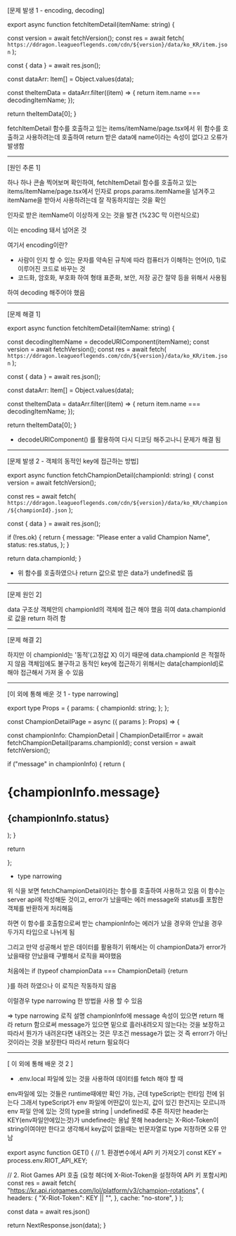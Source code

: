 [문제 발생 1 - encoding, decoding]

export async function fetchItemDetail(itemName: string) {

const version = await fetchVersion();
const res = await fetch(
`https://ddragon.leagueoflegends.com/cdn/${version}/data/ko_KR/item.json`
);

const { data } = await res.json();

const dataArr: Item[] = Object.values(data);

const theItemData = dataArr.filter((item) => {
return item.name === decodingItemName;
});

return theItemData[0];
}

fetchItemDetail 함수를 호출하고 있는 items/itemName/page.tsx에서 위 함수를 호출하고 사용하려는데
호출하여 return 받은 data에 name이라는 속성이 없다고 오류가 발생함

---

[원인 추론 1]

하나 하나 콘솔 찍어보며 확인하여, fetchItemDetail 함수를 호출하고 있는 items/itemName/page.tsx에서 인자로 props.params.itemName을 넘겨주고 itemName을 받아서 사용하려는데 잘 작동하지않는 것을 확인

인자로 받은 itemName이 이상하게 오는 것을 발견 (%23C 막 이런식으로)

이는 encoding 돼서 넘어온 것

여기서 encoding이란?

- 사람이 인지 할 수 있는 문자를 약속된 규칙에 따라 컴퓨터가 이해하는 언어(0, 1)로 이루어진 코드로 바꾸는 것
- 코드화, 암호화, 부호화 하여 형태 표준화, 보안, 저장 공간 절약 등을 위해서 사용됨

하여 decoding 해주어야 했음

---

[문제 해결 1]

export async function fetchItemDetail(itemName: string) {

const decodingItemName = decodeURIComponent(itemName);
const version = await fetchVersion();
const res = await fetch(
`https://ddragon.leagueoflegends.com/cdn/${version}/data/ko_KR/item.json`
);

const { data } = await res.json();

const dataArr: Item[] = Object.values(data);

const theItemData = dataArr.filter((item) => {
return item.name === decodingItemName;
});

return theItemData[0];
}

- decodeURIComponent() 를 활용하여 다시 디코딩 해주고나니 문제가 해결 됨

---

[문제 발생 2 - 객체의 동적인 key에 접근하는 방법]

export async function fetchChampionDetail(championId: string) {
const version = await fetchVersion();

const res = await fetch(
`https://ddragon.leagueoflegends.com/cdn/${version}/data/ko_KR/champion/${championId}.json`
);

const { data } = await res.json();

if (!res.ok) {
return {
message: "Please enter a valid Champion Name",
status: res.status,
};
}

return data.championId;
}

- 위 함수를 호출하였으나 return 값으로 받은 data가 undefined로 뜸

---

[문제 원인 2]

data 구조상 객체안의 championId의 객체에 접근 해야 했음
히여 data.championId로 값을 return 하려 함

---

[문제 해결 2]

하지만 이 championId는 '동적'(고정값 X) 이기 때문에 data.championId 은 적절하지 않음
객체임에도 불구하고 동적인 key에 접근하기 위해서는 data[championId]로 해야 접근해서 가져 올 수 있음

---

[이 외에 통해 배운 것 1 - type narrowing]

export type Props = {
params: {
championId: string;
};
};

const ChampionDetailPage = async ({ params }: Props) => {

const championInfo: ChampionDetail | ChampionDetailError =
await fetchChampionDetail(params.championId);
const version = await fetchVersion();

if ("message" in championInfo) {
return (

<div>
<h1>{championInfo.message}</h1>
<h2>{championInfo.status}</h2>
</div>
);
}

return <div></div>
};

- type narrowing

위 식을 보면 fetchChampionDetail이라는 함수를 호출하여 사용하고 있음
이 함수는 server api에 작성해둔 것이고, error가 났을때는 에러 message와 status를 포함한 객체를 반환하게 처리해둠

하면 이 함수를 호출함으로써 받는 championInfo는 에러가 났을 경우와 안났을 경우 두가지 타입으로 나뉘게 됨

그리고 만약 성공해서 받은 데이터를 활용하기 위해서는 이 championData가 error가 났을때랑 안났을때 구별해서 로직을 짜야했음

처음에는 if (typeof championData === ChampionDetail) {return <div></div>}를 하려 하였으나 이 로직은 작동하지 않음

이럴경우 type narrowing 한 방법을 사용 할 수 있음

=> type narrowing 로직 설명
championInfo에 message 속성이 있으면 return 해라
return 함으로써 message가 있으면 밑으로 흘러내려오지 않는다는 것을 보장하고 따라서 뭔가가 내려온다면 내려오는 것은 무조건 message가 없는 것 즉 errorr가 아닌 것이라는 것을 보장한다
따라서 return 필요하다

---

[ 이 외에 통해 배운 것 2 ]

- .env.local 파일에 있는 것을 사용하여 데이터를 fetch 해야 할 때

env파일에 있는 것들은 runtime때에만 확인 가능, 근데 typeScript는 런타임 전에 읽는다
그래서 typeScript가 env 파일에 어떤값이 있는지, 값이 있긴 한건지는 모르니까 env 파일 안에 있는 것의 type을 string | undefined로 추론
하지만 header는 KEY(env파일안에있는것)가 undefined는 용납 못해
headers는 X-Riot-Token이 string이여야만 한다고 생각해서 key값이 없을때는 빈문자열로 type 지정하면 오류 안남

export async function GET() {
// 1. 환경변수에서 API 키 가져오기
const KEY = process.env.RIOT_API_KEY;

// 2. Riot Games API 호출 (요청 헤더에 X-Riot-Token을 설정하여 API 키 포함시켜)
const res = await fetch(
"https://kr.api.riotgames.com/lol/platform/v3/champion-rotations",
{
headers: {
"X-Riot-Token": KEY || "",
},
cache: "no-store",
}
);

const data = await res.json()

return NextResponse.json(data);
}
